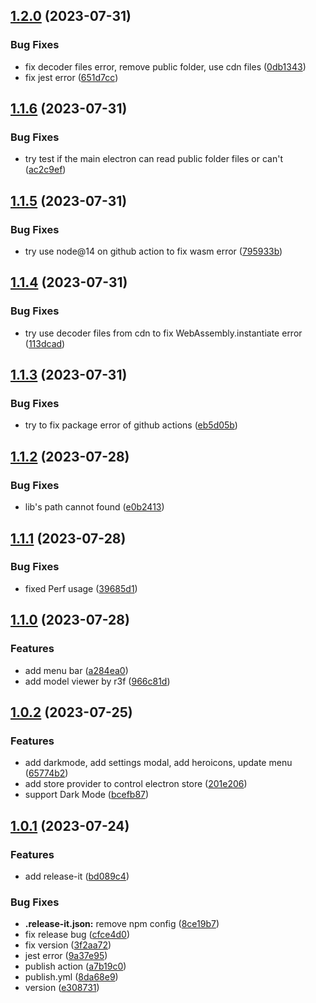 

## [1.2.0](https://github.com/MarshallChang/Manyi-transformer/compare/v1.1.6...v1.2.0) (2023-07-31)


### Bug Fixes

* fix decoder files error, remove public folder, use cdn files ([0db1343](https://github.com/MarshallChang/Manyi-transformer/commit/0db134392d361c30c0d71615a4ecd96ae7a671c5))
* fix jest error ([651d7cc](https://github.com/MarshallChang/Manyi-transformer/commit/651d7cc1ee33d5e5a27d6b1166c8456275e82d9d))

## [1.1.6](https://github.com/MarshallChang/Manyi-transformer/compare/v1.1.5...v1.1.6) (2023-07-31)


### Bug Fixes

* try test if the main electron can read public folder files or can't ([ac2c9ef](https://github.com/MarshallChang/Manyi-transformer/commit/ac2c9ef08dfd557b78e4bb598604f8ca3ebacc25))

## [1.1.5](https://github.com/MarshallChang/Manyi-transformer/compare/v1.1.4...v1.1.5) (2023-07-31)


### Bug Fixes

* try use node@14 on github action to fix wasm error ([795933b](https://github.com/MarshallChang/Manyi-transformer/commit/795933b94aeb171a83843549ae9c6821287da8a9))

## [1.1.4](https://github.com/MarshallChang/Manyi-transformer/compare/v1.1.3...v1.1.4) (2023-07-31)


### Bug Fixes

* try use decoder files from cdn to fix WebAssembly.instantiate error ([113dcad](https://github.com/MarshallChang/Manyi-transformer/commit/113dcadec2cee7f5224c4c699857d183e7c8356d))

## [1.1.3](https://github.com/MarshallChang/Manyi-transformer/compare/v1.1.2...v1.1.3) (2023-07-31)


### Bug Fixes

* try to fix package error of github actions ([eb5d05b](https://github.com/MarshallChang/Manyi-transformer/commit/eb5d05be01f8ee529461ee3da161e59aa5d06855))

## [1.1.2](https://github.com/MarshallChang/Manyi-transformer/compare/v1.1.1...v1.1.2) (2023-07-28)


### Bug Fixes

* lib's path cannot found ([e0b2413](https://github.com/MarshallChang/Manyi-transformer/commit/e0b2413976bb011fa94bd50c93462d72dec01d9e))

## [1.1.1](https://github.com/MarshallChang/Manyi-transformer/compare/v1.1.0...v1.1.1) (2023-07-28)


### Bug Fixes

* fixed Perf usage ([39685d1](https://github.com/MarshallChang/Manyi-transformer/commit/39685d192147a5239dad11ff2e6b58f698226df5))

## [1.1.0](https://github.com/MarshallChang/Manyi-transformer/compare/v1.0.2...v1.1.0) (2023-07-28)


### Features

* add menu bar ([a284ea0](https://github.com/MarshallChang/Manyi-transformer/commit/a284ea09fa0d84c30bbf1b0fc7c9767befc15bc1))
* add model viewer by r3f ([966c81d](https://github.com/MarshallChang/Manyi-transformer/commit/966c81da2f757a8b8f12aca375b621403d2e3384))

## [1.0.2](https://github.com/MarshallChang/Manyi-transformer/compare/v1.0.1...v1.0.2) (2023-07-25)


### Features

* add darkmode, add settings modal, add heroicons, update menu ([65774b2](https://github.com/MarshallChang/Manyi-transformer/commit/65774b26b9c02b6ba958cd79a8988de4bc17021c))
* add store provider to control electron store ([201e206](https://github.com/MarshallChang/Manyi-transformer/commit/201e206f69c7ead6df45970f8ea73c42ff54e6f2))
* support Dark Mode ([bcefb87](https://github.com/MarshallChang/Manyi-transformer/commit/bcefb87bf314887944e49653a07296410b89270e))

## [1.0.1](https://github.com/MarshallChang/Manyi-transformer/compare/v1.0.0...v1.0.1) (2023-07-24)


### Features

* add release-it ([bd089c4](https://github.com/MarshallChang/Manyi-transformer/commit/bd089c43462be465f8cffab318475aa1e105f619))


### Bug Fixes

* **.release-it.json:** remove npm config ([8ce19b7](https://github.com/MarshallChang/Manyi-transformer/commit/8ce19b7ba15f4afd5cb142bd06044b3bd1f2ce1c))
* fix release bug ([cfce4d0](https://github.com/MarshallChang/Manyi-transformer/commit/cfce4d063ffd234c2f524983637fb28754088625))
* fix version ([3f2aa72](https://github.com/MarshallChang/Manyi-transformer/commit/3f2aa7206b3cf5ac47f5b4b4f5246523eb35b85b))
* jest error ([9a37e95](https://github.com/MarshallChang/Manyi-transformer/commit/9a37e9599115b2853992e13085000568cb75ae69))
* publish action ([a7b19c0](https://github.com/MarshallChang/Manyi-transformer/commit/a7b19c00a89fd921e62486dd10152cfb7243e058))
* publish.yml ([8da68e9](https://github.com/MarshallChang/Manyi-transformer/commit/8da68e91f3a53ae2aac064585e98ced8e46926c9))
* version ([e308731](https://github.com/MarshallChang/Manyi-transformer/commit/e308731b46221dcc4e141e3b6ef90091016cab9c))